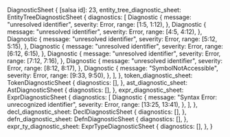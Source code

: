 DiagnosticSheet {
    [salsa id]: 23,
    entity_tree_diagnostic_sheet: EntityTreeDiagnosticSheet {
        diagnostics: [
            Diagnostic {
                message: "unresolved identifier",
                severity: Error,
                range: [1:5, 1:12),
            },
            Diagnostic {
                message: "unresolved identifier",
                severity: Error,
                range: [4:5, 4:12),
            },
            Diagnostic {
                message: "unresolved identifier",
                severity: Error,
                range: [5:12, 5:15),
            },
            Diagnostic {
                message: "unresolved identifier",
                severity: Error,
                range: [6:12, 6:15),
            },
            Diagnostic {
                message: "unresolved identifier",
                severity: Error,
                range: [7:12, 7:16),
            },
            Diagnostic {
                message: "unresolved identifier",
                severity: Error,
                range: [8:12, 8:17),
            },
            Diagnostic {
                message: "SymbolNotAccessible",
                severity: Error,
                range: [9:33, 9:50),
            },
        ],
    },
    token_diagnostic_sheet: TokenDiagnosticSheet {
        diagnostics: [],
    },
    ast_diagnostic_sheet: AstDiagnosticSheet {
        diagnostics: [],
    },
    expr_diagnostic_sheet: ExprDiagnosticSheet {
        diagnostics: [
            Diagnostic {
                message: "Syntax Error: unrecognized identifier",
                severity: Error,
                range: [13:25, 13:41),
            },
        ],
    },
    decl_diagnostic_sheet: DeclDiagnosticSheet {
        diagnostics: [],
    },
    defn_diagnostic_sheet: DefnDiagnosticSheet {
        diagnostics: [],
    },
    expr_ty_diagnostic_sheet: ExprTypeDiagnosticSheet {
        diagnostics: [],
    },
}